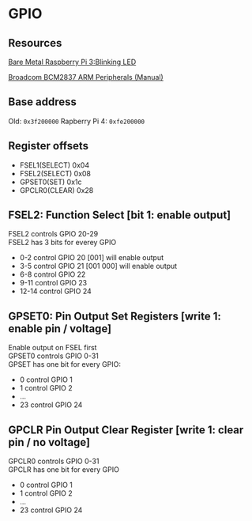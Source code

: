 # GPIO

## Resources
[Bare Metal Raspberry Pi 3:Blinking LED](https://www.instructables.com/Bare-Metal-Raspberry-Pi-3Blinking-LED/)

[Broadcom BCM2837 ARM Peripherals (Manual)](https://github.com/raspberrypi/documentation/files/1888662/BCM2837-ARM-Peripherals.-.Revised.-.V2-1.pdf)


## Base address

Old: `0x3f200000`
Rapberry Pi 4: `0xfe200000`

## Register offsets
- FSEL1(SELECT) 0x04
- FSEL2(SELECT) 0x08
- GPSET0(SET)   0x1c
- GPCLR0(CLEAR) 0x28

## FSEL2: Function Select  [bit 1: enable output]
FSEL2 controls GPIO 20-29  
FSEL2 has 3 bits for everey GPIO  
- 0-2   control GPIO 20   [001] will enable output
- 3-5   control GPIO 21   [001 000] will enable output
- 6-8   control GPIO 22
- 9-11  control GPIO 23
- 12-14 control GPIO 24

## GPSET0: Pin Output Set Registers [write 1: enable pin / voltage]
Enable output on FSEL first  
GPSET0  controls GPIO 0-31  
GPSET has one bit for every GPIO: 
- 0  control GPIO 1
- 1  control GPIO 2
- ...
- 23 control GPIO 24

## GPCLR Pin Output Clear Register [write 1: clear pin / no voltage]
GPCLR0 controls GPIO 0-31  
GPCLR has one bit for every GPIO  
- 0  control GPIO 1
- 1  control GPIO 2
- ...
- 23 control GPIO 24
